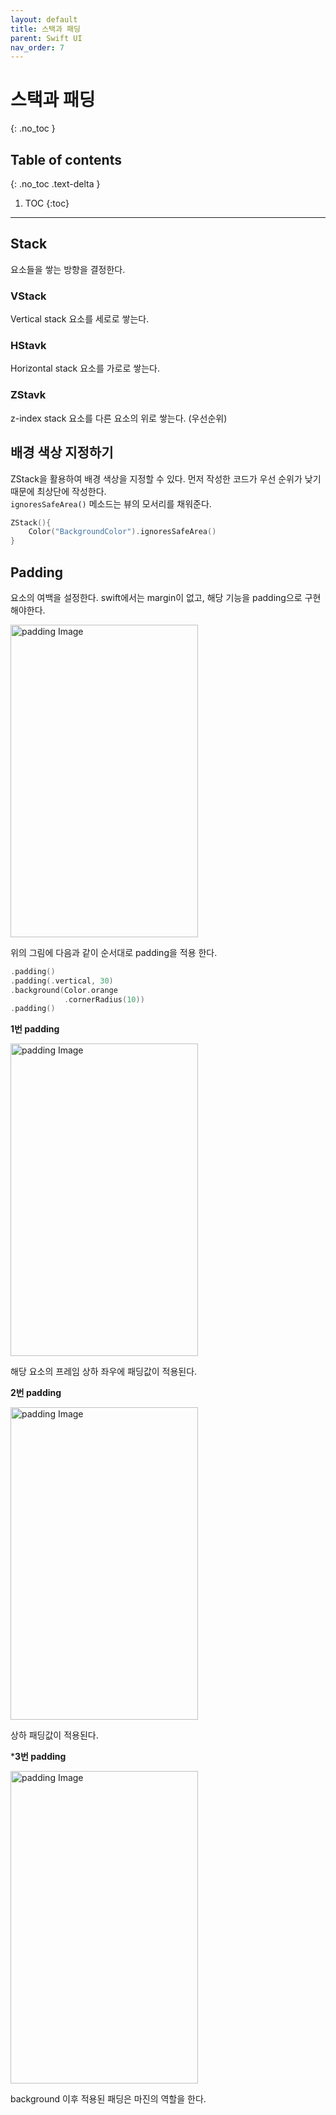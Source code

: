 ```yaml
---
layout: default
title: 스택과 패딩 
parent: Swift UI
nav_order: 7
---
```



# 스택과 패딩 
{: .no_toc }


## Table of contents
{: .no_toc .text-delta }

1. TOC
{:toc}

---


## Stack 

요소들을 쌓는 방향을 결정한다. 


### VStack 
Vertical stack 요소를 세로로 쌓는다. 

### HStavk 
Horizontal stack 요소를 가로로 쌓는다. 

### ZStavk 
z-index stack 요소를 다른 요소의 위로 쌓는다. (우선순위)


## 배경 색상 지정하기 

ZStack을 활용하여 배경 색상을 지정할 수 있다. 먼저 작성한 코드가 우선 순위가 낮기 때문에 최상단에 작성한다. <br/>
`ignoresSafeArea()` 메소드는 뷰의 모서리를 채워준다. 


```swift
ZStack(){
    Color("BackgroundColor").ignoresSafeArea()
}
```


## Padding 

요소의 여백을 설정한다. swift에서는 margin이 없고, 해당 기능을 padding으로 구현해야한다. 

<img src="../../../assets/images/padding0.png" alt="padding Image" aria-label="padding Image" width="300" height="500">

위의 그림에 다음과 같이 순서대로 padding을 적용 한다. 

```swift
.padding()
.padding(.vertical, 30)
.background(Color.orange
            .cornerRadius(10))
.padding()

```

**1번 padding**

<img src="../../../assets/images/padding1.png" alt="padding Image" aria-label="padding Image" width="300" height="500">

해당 요소의 프레임 상하 좌우에 패딩값이 적용된다. 

**2번 padding**

<img src="../../../assets/images/padding2.png" alt="padding Image" aria-label="padding Image" width="300" height="500">

상하 패딩값이 적용된다. 

***3번 padding**

<img src="../../../assets/images/padding3.png" alt="padding Image" aria-label="padding Image" width="300" height="500">

background 이후 적용된 패딩은 마진의 역할을 한다. 

